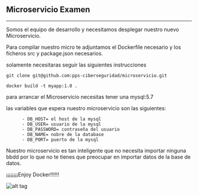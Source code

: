 ## Microservicio Examen
***
Somos el equipo de desarrollo y necesitamos desplegar nuestro nuevo Microservicio.

Para compilar nuestro micro te adjuntamos el Dockerfile necesario y los ficheros src y package.json necesarios.

solamente necesitaras seguir las siguientes instrucciones

```
git clone git@github.com:pps-ciberseguridad/microservicio.git

docker build -t myapp:1.0 .
```
para arrancar el Microservicio necesitas tener una mysql:5.7 

las variables que espera nuestro microservicio son las siguientes:
```
      - DB_HOST= el host de la mysql
      - DB_USER= usuario de la mysql
      - DB_PASSWORD= contraseña del usuario
      - DB_NAME= nobre de la database
      - DB_PORT= puerto de la mysql
```
Nuestro microservicio es tan inteligente que no necesita importar ninguna bbdd por lo que no te tienes que preocupar en importar datos de la base de datos.

¡¡¡¡¡¡¡¡Enjoy Docker!!!!!!

![alt tag](https://s3-us-west-1.amazonaws.com/aerospike-fd/wp-content/uploads/2016/01/the_containers_are_coming.jpg)
